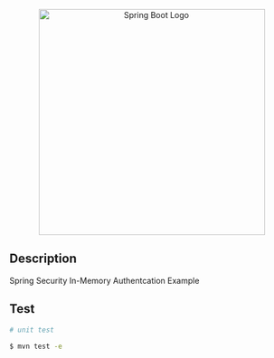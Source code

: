 <p align="center">
  <a href="http://nestjs.com/" target="blank"><img src="https://i.imgur.com/Lxfk9IE.png" width="400" alt="Spring Boot Logo" /></a>
</p>

## Description

Spring Security In-Memory Authentcation Example

## Test

```bash
# unit test

$ mvn test -e